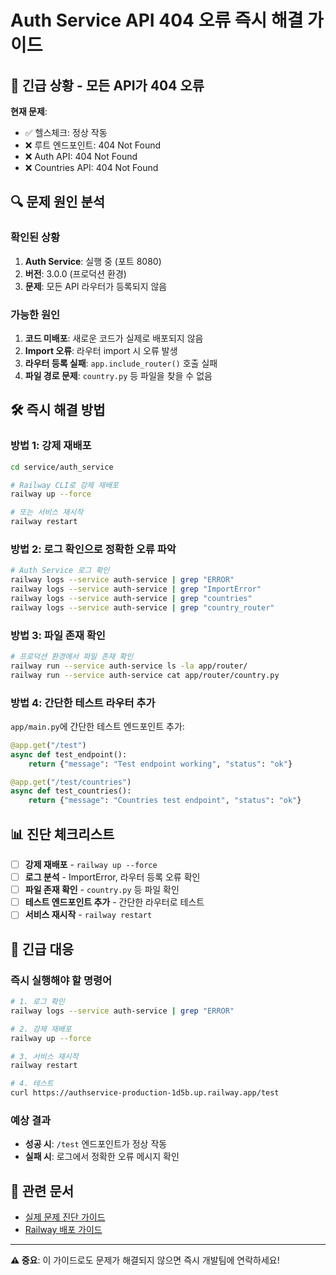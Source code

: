 # Auth Service API 404 오류 즉시 해결 가이드

## 🚨 **긴급 상황 - 모든 API가 404 오류**

**현재 문제**: 
- ✅ 헬스체크: 정상 작동
- ❌ 루트 엔드포인트: 404 Not Found
- ❌ Auth API: 404 Not Found
- ❌ Countries API: 404 Not Found

## 🔍 **문제 원인 분석**

### **확인된 상황**
1. **Auth Service**: 실행 중 (포트 8080)
2. **버전**: 3.0.0 (프로덕션 환경)
3. **문제**: 모든 API 라우터가 등록되지 않음

### **가능한 원인**
1. **코드 미배포**: 새로운 코드가 실제로 배포되지 않음
2. **Import 오류**: 라우터 import 시 오류 발생
3. **라우터 등록 실패**: `app.include_router()` 호출 실패
4. **파일 경로 문제**: `country.py` 등 파일을 찾을 수 없음

## 🛠️ **즉시 해결 방법**

### **방법 1: 강제 재배포**

```bash
cd service/auth_service

# Railway CLI로 강제 재배포
railway up --force

# 또는 서비스 재시작
railway restart
```

### **방법 2: 로그 확인으로 정확한 오류 파악**

```bash
# Auth Service 로그 확인
railway logs --service auth-service | grep "ERROR"
railway logs --service auth-service | grep "ImportError"
railway logs --service auth-service | grep "countries"
railway logs --service auth-service | grep "country_router"
```

### **방법 3: 파일 존재 확인**

```bash
# 프로덕션 환경에서 파일 존재 확인
railway run --service auth-service ls -la app/router/
railway run --service auth-service cat app/router/country.py
```

### **방법 4: 간단한 테스트 라우터 추가**

`app/main.py`에 간단한 테스트 엔드포인트 추가:

```python
@app.get("/test")
async def test_endpoint():
    return {"message": "Test endpoint working", "status": "ok"}

@app.get("/test/countries")
async def test_countries():
    return {"message": "Countries test endpoint", "status": "ok"}
```

## 📊 **진단 체크리스트**

- [ ] **강제 재배포** - `railway up --force`
- [ ] **로그 분석** - ImportError, 라우터 등록 오류 확인
- [ ] **파일 존재 확인** - `country.py` 등 파일 확인
- [ ] **테스트 엔드포인트 추가** - 간단한 라우터로 테스트
- [ ] **서비스 재시작** - `railway restart`

## 🚨 **긴급 대응**

### **즉시 실행해야 할 명령어**

```bash
# 1. 로그 확인
railway logs --service auth-service | grep "ERROR"

# 2. 강제 재배포
railway up --force

# 3. 서비스 재시작
railway restart

# 4. 테스트
curl https://authservice-production-1d5b.up.railway.app/test
```

### **예상 결과**
- **성공 시**: `/test` 엔드포인트가 정상 작동
- **실패 시**: 로그에서 정확한 오류 메시지 확인

## 🔗 **관련 문서**

- [실제 문제 진단 가이드](./ACTUAL_PROBLEM_DIAGNOSIS.md)
- [Railway 배포 가이드](./RAILWAY_DEPLOYMENT.md)

---

**⚠️ 중요**: 이 가이드로도 문제가 해결되지 않으면 즉시 개발팀에 연락하세요!
